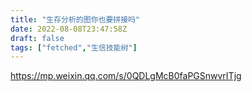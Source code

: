 ```yaml
---
title: "生存分析的图你也要拼接吗"
date: 2022-08-08T23:47:58Z
draft: false
tags: ["fetched","生信技能树"]
---
```


https://mp.weixin.qq.com/s/0QDLgMcB0faPGSnwvrITjg

